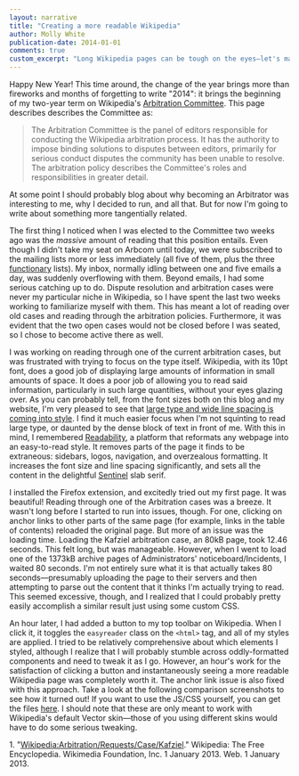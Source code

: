```yaml
---
layout: narrative
title: "Creating a more readable Wikipedia"
author: Molly White
publication-date: 2014-01-01
comments: true
custom_excerpt: "Long Wikipedia pages can be tough on the eyes—let's make them easier."
---
```


Happy New Year! This time around, the change of the year brings more than fireworks and months of forgetting to write "2014": it brings the beginning of my two-year term on Wikipedia's <a href="https://en.wikipedia.org/wiki/Wikipedia:Arbitration_Committee">Arbitration Committee</a>. This page describes describes the Committee as:

> The Arbitration Committee is the panel of editors responsible for conducting the Wikipedia arbitration process. It has the authority to impose binding solutions to disputes between editors, primarily for serious conduct disputes the community has been unable to resolve. The arbitration policy describes the Committee's roles and responsibilities in greater detail.

At some point I should probably blog about why becoming an Arbitrator was interesting to me, why I decided to run, and all that. But for now I'm going to write about something more tangentially related.

The first thing I noticed when I was elected to the Committee two weeks ago was the <em>massive</em> amount of reading that this position entails. Even though I didn't take my seat on Arbcom until today, we were subscribed to the mailing lists more or less immediately (all five of them, plus the three <a href="https://en.wikipedia.org/wiki/Wikipedia:Functionaries">functionary</a> lists). My inbox, normally idling between one and five emails a day, was suddenly overflowing with them. Beyond emails, I had some serious catching up to do. Dispute resolution and arbitration cases were never my particular niche in Wikipedia, so I have spent the last two weeks working to familiarize myself with them. This has meant a lot of reading over old cases and reading through the arbitration policies. Furthermore, it was evident that the two open cases would not be closed before I was seated, so I chose to become active there as well.

I was working on reading through one of the current arbitration cases, but was frustrated with trying to focus on the type itself. Wikipedia, with its 10pt font, does a good job of displaying large amounts of information in small amounts of space. It does a poor job of allowing you to read said information, particularly in such large quantities, without your eyes glazing over. As you can probably tell, from the font sizes both on this blog and my website, I'm very pleased to see that <a href="https://creativemarket.com/blog/2013/12/25/4-typography-trends-for-2014">large type and wide line spacing is coming into style</a>. I find it much easier focus when I'm not squinting to read large type, or daunted by the dense block of text in front of me. With this in mind, I remembered <a href="https://www.readability.com/">Readability</a>, a platform that reformats any webpage into an easy-to-read style. It removes parts of the page it finds to be extraneous: sidebars, logos, navigation, and overzealous formatting. It increases the font size and line spacing significantly, and sets all the content in the delightful <a href="http://www.typography.com/fonts/sentinel/overview/">Sentinel</a> slab serif.

I installed the Firefox extension, and excitedly tried out my first page. It was beautiful! Reading through one of the Arbitration cases was a breeze. It wasn't long before I started to run into issues, though. For one, clicking on anchor links to other parts of the same page (for example, links in the table of contents) reloaded the original page. But more of an issue was the loading time. Loading the Kafziel arbitration case, an 80kB page, took 12.46 seconds. This felt long, but was manageable. However, when I went to load one of the 1373kB archive pages of Administrators' noticeboard/Incidents, I waited 80 seconds. I'm not entirely sure what it is that actually takes 80 seconds—presumably uploading the page to their servers and then attempting to parse out the content that it thinks I'm actually trying to read. This seemed excessive, though, and I realized that I could probably pretty easily accomplish a similar result just using some custom CSS.

An hour later, I had added a button to my top toolbar on Wikipedia. When I click it, it toggles the <code>easyreader</code> class on the <code>&lt;html&gt;</code> tag, and all of my styles are applied. I tried to be relatively comprehensive about which elements I styled, although I realize that I will probably stumble across oddly-formatted components and need to tweak it as I go. However, an hour's work for the satisfaction of clicking a button and instantaneously seeing a more readable Wikipedia page was completely worth it. The anchor link issue is also fixed with this approach. Take a look at the following comparison screenshots to see how it turned out! If you want to use the JS/CSS yourself, you can get the files <a href="https://github.com/molly/easyreader">here</a>. I should note that these are only meant to work with Wikipedia's default Vector skin—those of you using different skins would have to do some serious tweaking.

<p><a id="ref1">1.</a> "<a href="https://en.wikipedia.org/w/index.php?title=Wikipedia:Arbitration/Requests/Case/Kafziel&amp;oldid=586166360">Wikipedia:Arbitration/Requests/Case/Kafziel</a>." Wikipedia: The Free Encyclopedia. Wikimedia Foundation, Inc. 1 January 2013. Web. 1 January 2013.</p>
